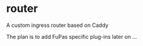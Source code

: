 # router

A custom ingress router based on Caddy

The plan is to add FuPas specific plug-ins later on ...


